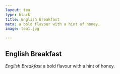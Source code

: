 ```yaml
---
layout: tea
type: black
title: English Breakfast
meta: a bold flavour with a hint of honey.
image: tea1.jpg

---
```


## English Breakfast

*English Breakfast* a bold flavour with a hint of honey.